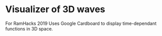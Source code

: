 # Visualizer of 3D waves
For RamHacks 2019
Uses Google Cardboard to display time-dependant functions in 3D space.

